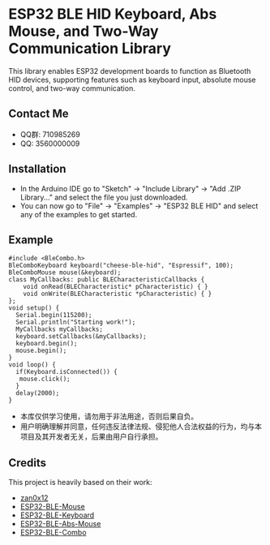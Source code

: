 # ESP32 BLE HID Keyboard, Abs Mouse, and Two-Way Communication Library
This library enables ESP32 development boards to function as Bluetooth HID devices, supporting features such as keyboard input, absolute mouse control, and two-way communication.

## Contact Me
- QQ群: 710985269
- QQ: 3560000009

## Installation
- In the Arduino IDE go to "Sketch" -> "Include Library" -> "Add .ZIP Library..." and select the file you just downloaded.
- You can now go to "File" -> "Examples" -> "ESP32 BLE HID" and select any of the examples to get started.

## Example
```
#include <BleCombo.h>
BleComboKeyboard keyboard("cheese-ble-hid", "Espressif", 100);
BleComboMouse mouse(&keyboard);
class MyCallbacks: public BLECharacteristicCallbacks {
	void onRead(BLECharacteristic* pCharacteristic) { }
	void onWrite(BLECharacteristic *pCharacteristic) { }
};
void setup() {
  Serial.begin(115200);
  Serial.println("Starting work!");
  MyCallbacks myCallbacks;
  keyboard.setCallbacks(&myCallbacks);
  keyboard.begin();
  mouse.begin(); 
}
void loop() {
  if(Keyboard.isConnected()) {
   mouse.click();
  }
  delay(2000);
}
```
- 本库仅供学习使用，请勿用于非法用途，否则后果自负。
- 用户明确理解并同意，任何违反法律法规、侵犯他人合法权益的行为，均与本项目及其开发者无关，后果由用户自行承担。

## Credits
This project is heavily based on their work:
- [zan0x12](https://github.com/zan0x12)
- [ESP32-BLE-Mouse](https://github.com/T-vK/ESP32-BLE-Mouse)
- [ESP32-BLE-Keyboard](https://github.com/T-vK/ESP32-BLE-Keyboard)
- [ESP32-BLE-Abs-Mouse](https://github.com/sobrinho/ESP32-BLE-Abs-Mouse)
- [ESP32-BLE-Combo](https://github.com/blackketter/ESP32-BLE-Combo)
